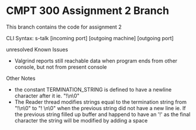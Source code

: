 # CMPT 300 Assignment 2 Branch

This branch contains the code for assignment 2

CLI Syntax:
s-talk [incoming port] [outgoing machine] [outgoing port]

unresolved Known Issues
 - Valgrind reports still reachable data when program ends from other console, but not from present console

Other Notes
 - the constant TERMINATION_STRING is defined to have a newline character after it ie. "!\n\0"
 - The Reader thread modifies strings equal to the termination string from "!\n\0" to "! \n\0" when
    the previous string did not have a new line ie. If the previous string filled up buffer and happend 
    to have an '!' as the final character the string will be modified by adding a space
